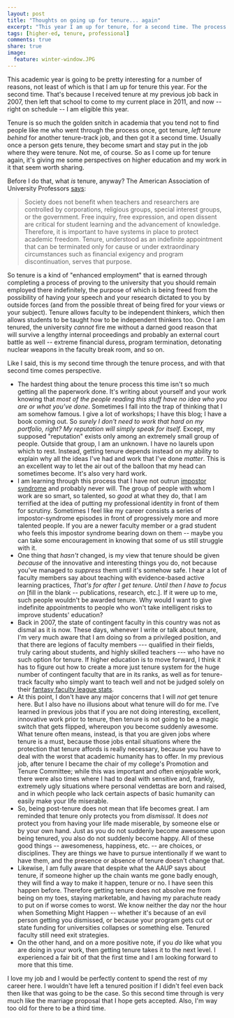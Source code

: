 ```yaml
---
layout: post
title: "Thoughts on going up for tenure... again"
excerpt: "This year I am up for tenure, for a second time. The process is moving along and with it comes some perspectives on the whole notion of tenure, what it can and cannot do." 
tags: [higher-ed, tenure, professional]
comments: true
share: true
image:
  feature: winter-window.JPG
---
```


This academic year is going to be pretty interesting for a number of reasons, not least of which is that I am up for tenure this year. For the second time. That's because I received tenure at my previous job back in 2007, then left that school to come to my current place in 2011, and now -- right on schedule -- I am eligible this year. 

Tenure is so much the golden snitch in academia that you tend not to find people like me who went through the process once, got tenure, _left tenure behind_ for another tenure-track job, and then got it a second time. Usually once a person gets tenure, they become smart and stay put in the job where they were tenure. Not me, of course. So as I come up for tenure again, it's giving me some perspectives on higher education and my work in it that seem worth sharing. 

Before I do that, what *is* tenure, anyway? The American Association of University Professors [says](https://www.aaup.org/issues/protect-academic-freedom-tenure-all): 

>Society does not benefit when teachers and researchers are controlled by corporations, religious groups, special interest groups, or the government. Free inquiry, free expression, and open dissent are critical for student learning and the advancement of knowledge. Therefore, it is important to have systems in place to protect academic freedom. Tenure, understood as an indefinite appointment that can be terminated only for cause or under extraordinary circumstances such as financial exigency and program discontinuation, serves that purpose.

So tenure is a kind of "enhanced employment" that is earned through completing a process of proving to the university that you should remain employed there indefinitely, the purpose of which is being freed from the possibility of having your speech and your research dictated to you by outside forces (and from the possible threat of being fired for your views or your subject). Tenure allows faculty to be independent thinkers, which then allows students to be taught how to be independent thinkers too. Once I am tenured, the university *cannot* fire me without a darned good reason that will survive a lengthy internal proceedings and probably an external court battle as well -- extreme financial duress, program termination, detonating nuclear weapons in the faculty break room, and so on. 

Like I said, this is my second time through the tenure process, and with that second time comes perspective. 

+ The hardest thing about the tenure process this time isn't so much getting all the paperwork done. It's writing about yourself and your work knowing that *most of the people reading this stuff have no idea who you are or what you've done*. Sometimes I fall into the trap of thinking that I am somehow famous. I give a lot of workshops; I have this blog; I have a book coming out. So _surely I don't need to work that hard on my portfolio, right? My reputation will simply speak for itself._ Except, my supposed "reputation" exists only among an extremely small group of people. Outside that group, I am an unknown. I have no laurels upon which to rest. Instead, getting tenure depends instead on my ability to explain why all the ideas I've had and work that I've done _matter_. This is an excellent way to let the air out of the balloon that my head can sometimes become. It's also very hard work. 
+ I am learning through this process that I have not outrun [impostor syndrome](https://en.m.wikipedia.org/wiki/Impostor_syndrome) and probably never will. The group of people with whom I work are so smart, so talented, so *good* at what they do, that I am terrified at the idea of putting my professional identity in front of them for scrutiny. Sometimes I feel like my career consists a series of impostor-syndrome episodes in front of progressively more and more talented people. If you are a newer faculty member or a grad student who feels this impostor syndrome bearing down on them -- maybe you can take some encouragement in knowing that some of us still struggle with it. 
+ One thing that *hasn't* changed, is my view that tenure should be given *because* of the innovative and interesting things you do, not because you've managed to *suppress* them until it's somehow safe. I hear a lot of faculty members say about teaching with evidence-based active learning practices, _That's for after I get tenure. Until then I have to focus on_ [fill in the blank -- publications, research, etc.]. If it were up to me, such people wouldn't be awarded tenure. Why would I want to give indefinite appointments to people who won't take intelligent risks to improve students' education?
+ Back in 2007, the state of contingent faculty in this country was not as dismal as it is now. These days, whenever I write or talk about tenure, I'm very much aware that I am doing so from a privileged position, and that there are legions of faculty members --- qualified in their fields, truly caring about students, and highly skilled teachers --- who have no such option for tenure. If higher education is to move forward, I think it has to figure out how to create a more just tenure system for the huge number of contingent faculty that are in its ranks, as well as for tenure-track faculty who simply want to teach well and not be judged solely on their [fantasy faculty league stats](http://oneweekbettertools.ideascale.com/a/dtd/Fantasy-Faculty-League-Platform/10629-25218).
+ At this point, I don't have any major concerns that I will *not* get tenure here. But I also have no illusions about what tenure will do for me. I've learned in previous jobs that if you are not doing interesting, excellent, innovative work prior to tenure, then tenure is not going to be a magic switch that gets flipped, whereupon you become suddenly awesome. What tenure often means, instead, is that you are given jobs where tenure is a must, because those jobs entail situations where the protection that tenure affords is really necessary, because you have to deal with the worst that academic humanity has to offer. In my previous job, after tenure I became the chair of my college's Promotion and Tenure Committee; while this was important and often enjoyable work, there were also times where I had to deal with sensitive and, frankly, extremely ugly situations where personal vendettas are born and raised, and in which people who lack certain aspects of basic humanity can easily make your life miserable. 
+ So, being post-tenure does not mean that life becomes great. I am reminded that tenure only protects you from _dismissal_. It does *not* protect you from having your life made miserable, by someone else or by your own hand. Just as you do not suddenly become awesome upon being tenured, you also do not suddenly become happy. All of these good things -- awesomeness, happiness, etc. -- are choices, or disciplines. They are things we have to pursue intentionally if we want to have them, and the presence or absence of tenure doesn't change that. 
+ Likewise, I am fully aware that despite what the AAUP says about tenure, if someone higher up the chain wants me gone badly enough, they will find a way to make it happen, tenure or no. I have seen this happen before. Therefore getting tenure does not absolve me from being on my toes, staying marketable, and having my parachute ready to put on if worse comes to worst. We know neither the day nor the hour when Something Might Happen -- whether it's because of an evil person getting you dismissed, or because your program gets cut or state funding for universities collapses or something else. Tenured faculty still need exit strategies. 
+ On the other hand, and on a more positive note, if you *do* like what you are doing in your work, then getting tenure takes it to the next level. I experienced a fair bit of that the first time and I am looking forward to more that this time. 

I love my job and I would be perfectly content to spend the rest of my career here. I wouldn't have left a tenured position if I didn't feel even back then like that was going to be the case. So this second time through is very much like the marriage proposal that I hope gets accepted. Also, I'm way too old for there to be a third time. 